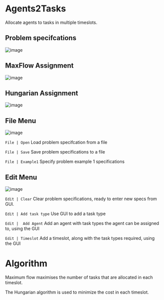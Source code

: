 # Agents2Tasks

Allocate agents to tasks in multiple timeslots.


## Problem specifcations

![image](https://github.com/JamesBremner/Agents2Tasks/assets/2046227/25c3d5a4-8316-462f-8bbf-0c66e4cbd677)

## MaxFlow Assignment

![image](https://github.com/JamesBremner/Agents2Tasks/assets/2046227/fa074f44-8cbe-4885-bc46-13a779c2152c)

## Hungarian Assignment

![image](https://github.com/JamesBremner/Agents2Tasks/assets/2046227/0712c46f-fae4-4a5b-801d-9591721f6185)

## File Menu

![image](https://github.com/JamesBremner/Agents2Tasks/assets/2046227/d3c8e81c-4020-4cb4-83e0-272b24a80b1b)

`File | Open`  Load problem specifcation from a file

`File | Save`  Save problem specifications to a file

`File | Example1` Specify problem example 1 specifications

## Edit Menu

![image](https://github.com/JamesBremner/Agents2Tasks/assets/2046227/a757bd30-3c70-440c-8ff4-deff422cbac3)

`Edit | Clear` Clear problem specifications, ready to enter new specs from GUI.

`Edit | Add task type`  Use GUI to add a task type

`Edit |  Add Agent` Add an agent with task types the agent can be assigned to, using the GUI

`Edit | Timeslot` Add a timeslot, along with the task types required, using the GUI


# Algorithm

Maximum flow maximises the number of tasks that are allocated in each timeslot.

The Hungarian algorithm is used to minimize the cost in each timeslot.





